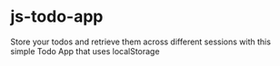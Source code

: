 # js-todo-app
Store your todos and retrieve them across different sessions with this simple Todo App that uses localStorage
